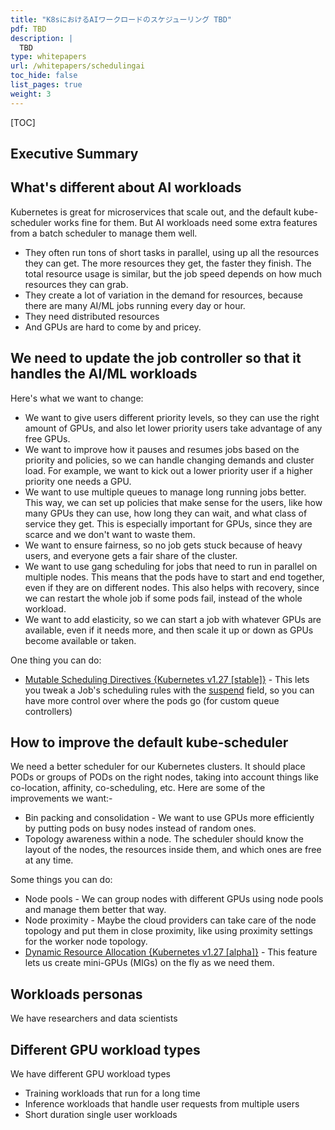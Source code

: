 ```yaml
---
title: "K8sにおけるAIワークロードのスケジューリング TBD"
pdf: TBD
description: |
  TBD
type: whitepapers
url: /whitepapers/schedulingai
toc_hide: false
list_pages: true
weight: 3
---
```


[TOC]

## Executive Summary


## What's different about AI workloads

Kubernetes is great for microservices that scale out, and the default kube-scheduler works fine for them. But AI workloads need some extra features from a batch scheduler to manage them well.
- They often run tons of short tasks in parallel, using up all the resources they can get. The more resources they get, the faster they finish. The total resource usage is similar, but the job speed depends on how much resources they can grab.
- They create a lot of variation in the demand for resources, because there are many AI/ML jobs running every day or hour.
- They need distributed resources
- And GPUs are hard to come by and pricey.

## We need to update the job controller so that it handles the AI/ML workloads

Here's what we want to change: 
- We want to give users different priority levels, so they can use the right amount of GPUs, and also let lower priority users take advantage of any free GPUs.
- We want to improve how it pauses and resumes jobs based on the priority and policies, so we can handle changing demands and cluster load. For example, we want to kick out a lower priority user if a higher priority one needs a GPU.
- We want to use multiple queues to manage long running jobs better. This way, we can set up policies that make sense for the users, like how many GPUs they can use, how long they can wait, and what class of service they get. This is especially important for GPUs, since they are scarce and we don't want to waste them.
- We want to ensure fairness, so no job gets stuck because of heavy users, and everyone gets a fair share of the cluster.
- We want to use gang scheduling for jobs that need to run in parallel on multiple nodes. This means that the pods have to start and end together, even if they are on different nodes. This also helps with recovery, since we can restart the whole job if some pods fail, instead of the whole workload.
- We want to add elasticity, so we can start a job with whatever GPUs are available, even if it needs more, and then scale it up or down as GPUs become available or taken.

One thing you can do:
- [Mutable Scheduling Directives {Kubernetes v1.27 [stable]}](https://kubernetes.io/docs/concepts/workloads/controllers/job/#mutable-scheduling-directives) - This lets you tweak a Job's scheduling rules with the [suspend](https://kubernetes.io/docs/concepts/workloads/controllers/job/#suspending-a-job) field, so you can have more control over where the pods go (for custom queue controllers)

## How to improve the default kube-scheduler

We need a better scheduler for our Kubernetes clusters. It should place PODs or groups of PODs on the right nodes, taking into account things like co-location, affinity, co-scheduling, etc. Here are some of the improvements we want:- 
- Bin packing and consolidation - We want to use GPUs more efficiently by putting pods on busy nodes instead of random ones.
- Topology awareness within a node. The scheduler should know the layout of the nodes, the resources inside them, and which ones are free at any time.

Some things you can do:
- Node pools - We can group nodes with different GPUs using node pools and manage them better that way.
- Node proximity - Maybe the cloud providers can take care of the node topology and put them in close proximity, like using proximity settings for the worker node topology.
- [Dynamic Resource Allocation {Kubernetes v1.27 [alpha]}](https://kubernetes.io/docs/concepts/scheduling-eviction/dynamic-resource-allocation/) - This feature lets us create mini-GPUs (MIGs) on the fly as we need them.

## Workloads personas

We have researchers and data scientists

## Different GPU workload types

We have different GPU workload types 
- Training workloads that run for a long time
- Inference workloads that handle user requests from multiple users
- Short duration single user workloads

